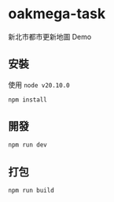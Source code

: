 # oakmega-task
新北市都市更新地圖 Demo

## 安裝

使用 `node v20.10.0`

```sh
npm install
```

## 開發
```sh
npm run dev
```

## 打包
```sh
npm run build
```
